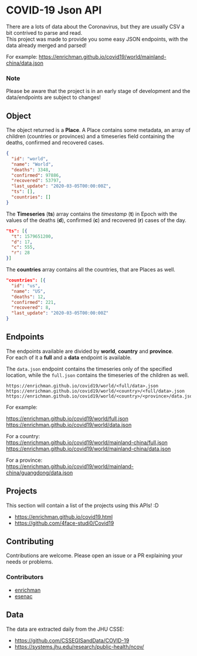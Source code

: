 # COVID-19 Json API

There are a lots of data about the Coronavirus, but they are usually CSV a bit contrived to parse and read.  
This project was made to provide you some easy JSON endpoints, with the data already merged and parsed!

For example: https://enrichman.github.io/covid19/world/mainland-china/data.json

### Note

Please be aware that the project is in an early stage of development and the data/endpoints are subject to changes!

## Object

The object returned is a **Place**. A Place contains some metadata, an array of children (countries or provinces) and a timeseries field containing the deaths, confirmed and recovered cases.

```json
{
  "id": "world",
  "name": "World",
  "deaths": 3348,
  "confirmed": 97886,
  "recovered": 53797,
  "last_update": "2020-03-05T00:00:00Z",
  "ts": [],
  "countries": []
}
```

The **Timeseries** (**ts**) array contains the _timestamp_ (**t**) in Epoch with the values of the deaths (**d**), confirmed (**c**) and recovered (**r**) cases of the day.
```json
"ts": [{
  "t": 1579651200,
  "d": 17,
  "c": 555,
  "r": 28
}]
```
The **countries** array contains all the countries, that are Places as well.
```json
"countries": [{
  "id": "us",
  "name": "US",
  "deaths": 12,
  "confirmed": 221,
  "recovered": 8,
  "last_update": "2020-03-05T00:00:00Z"
}
```

## Endpoints

The endpoints available are divided by **world**, **country** and **province**.  
For each of it a **full** and a **data** endpoint is available.

The `data.json` endpoint contains the timeseries only of the specified location, while the `full.json` contains the timeseries of the children as well.

```
https://enrichman.github.io/covid19/world/<full/data>.json
https://enrichman.github.io/covid19/world/<country>/<full/data>.json
https://enrichman.github.io/covid19/world/<country>/<province>/data.json
```

For example:

https://enrichman.github.io/covid19/world/full.json  
https://enrichman.github.io/covid19/world/data.json

For a country:  
https://enrichman.github.io/covid19/world/mainland-china/full.json  
https://enrichman.github.io/covid19/world/mainland-china/data.json

For a province:  
https://enrichman.github.io/covid19/world/mainland-china/guangdong/data.json


## Projects

This section will contain a list of the projects using this APIs! :D

- https://enrichman.github.io/covid19.html
- https://github.com/4face-studi0/Covid19

## Contributing

Contributions are welcome. Please open an issue or a PR explaining your needs or problems.

### Contributors

- [enrichman](https://github.com/enrichman)
- [esenac](https://github.com/esenac)

## Data

The data are extracted daily from the JHU CSSE:

 - https://github.com/CSSEGISandData/COVID-19  
 - https://systems.jhu.edu/research/public-health/ncov/


